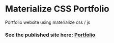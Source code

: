 # Materialize CSS Portfolio
Portfolio website using materialize css / js

### See the published site here: [Portfolio](https://elmather89.github.io/materialize-portfolio/)